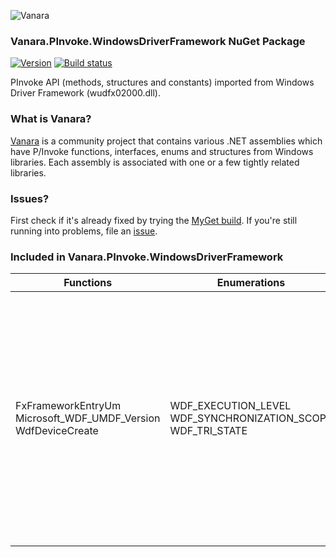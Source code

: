 ﻿![Vanara](https://raw.githubusercontent.com/dahall/Vanara/master/docs/icons/VanaraHeading.png)
### **Vanara.PInvoke.WindowsDriverFramework NuGet Package**
[![Version](https://img.shields.io/nuget/v/Vanara.PInvoke.WindowsDriverFramework?label=NuGet&style=flat-square)](https://github.com/dahall/Vanara/releases)
[![Build status](https://github.com/dahall/Vanara/actions/workflows/cibuild.yml/badge.svg?branch=master)](https://github.com/dahall/Vanara/actions/workflows/cibuild.yml)

PInvoke API (methods, structures and constants) imported from Windows Driver Framework (wudfx02000.dll).

### **What is Vanara?**

[Vanara](https://github.com/dahall/Vanara) is a community project that contains various .NET assemblies which have P/Invoke functions, interfaces, enums and structures from Windows libraries. Each assembly is associated with one or a few tightly related libraries.

### **Issues?**

First check if it's already fixed by trying the [MyGet build](https://www.myget.org/feed/Packages/vanara).
If you're still running into problems, file an [issue](https://github.com/dahall/Vanara/issues).

### **Included in Vanara.PInvoke.WindowsDriverFramework**

Functions | Enumerations | Structures
--- | --- | ---
FxFrameworkEntryUm Microsoft_WDF_UMDF_Version WdfDeviceCreate                                  | WDF_EXECUTION_LEVEL WDF_SYNCHRONIZATION_SCOPE WDF_TRI_STATE                                  | WDF_OBJECT_ATTRIBUTES WDF_OBJECT_CONTEXT_TYPE_INFO PWDFDEVICE_INIT WDFCHILDLIST WDFCMRESLIST WDFCOLLECTION WDFCOMMONBUFFER WDFCOMPANIONTARGET WDFCONTEXT WDFDEVICE WDFDMAENABLER WDFDMATRANSACTION WDFDPC WDFDRIVER WDFFILEOBJECT WDFINTERRUPT WDFIORESLIST WDFIORESREQLIST WDFIOTARGET WDFKEY WDFLOOKASIDE WDFMEMORY WDFOBJECT WDFQUEUE WDFREQUEST WDFSPINLOCK WDFSTRING WDFTIMER WDFUSBDEVICE WDFUSBINTERFACE WDFUSBPIPE WDFWAITLOCK WDFWMIINSTANCE WDFWMIPROVIDER WDFWORKITEM 

